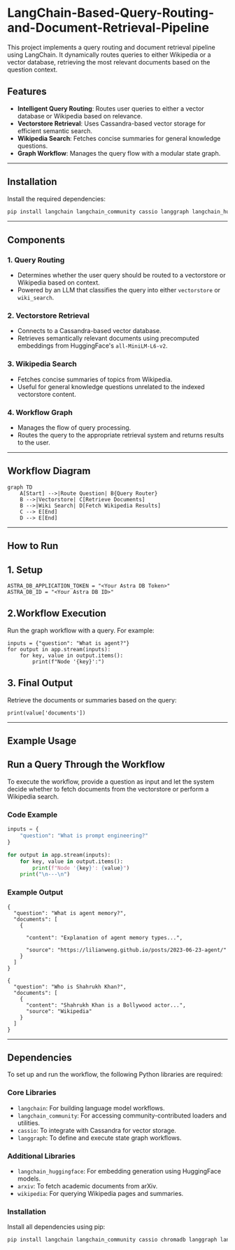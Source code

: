 # LangChain-Based-Query-Routing-and-Document-Retrieval-Pipeline
This project implements a query routing and document retrieval pipeline using LangChain. It dynamically routes queries to either Wikipedia or a vector database, retrieving the most relevant documents based on the question context.

## Features

- **Intelligent Query Routing**: Routes user queries to either a vector database or Wikipedia based on relevance.
- **Vectorstore Retrieval**: Uses Cassandra-based vector storage for efficient semantic search.
- **Wikipedia Search**: Fetches concise summaries for general knowledge questions.
- **Graph Workflow**: Manages the query flow with a modular state graph.

---

## Installation

Install the required dependencies:

```bash
pip install langchain langchain_community cassio langgraph langchain_huggingface arxiv wikipedia
```
---
## Components

### 1. Query Routing
- Determines whether the user query should be routed to a vectorstore or Wikipedia based on context.
- Powered by an LLM that classifies the query into either `vectorstore` or `wiki_search`.

### 2. Vectorstore Retrieval
- Connects to a Cassandra-based vector database.
- Retrieves semantically relevant documents using precomputed embeddings from HuggingFace's `all-MiniLM-L6-v2`.

### 3. Wikipedia Search
- Fetches concise summaries of topics from Wikipedia.
- Useful for general knowledge questions unrelated to the indexed vectorstore content.

### 4. Workflow Graph
- Manages the flow of query processing.
- Routes the query to the appropriate retrieval system and returns results to the user.

---

## Workflow Diagram

```mermaid
graph TD
    A[Start] -->|Route Question| B{Query Router}
    B -->|Vectorstore| C[Retrieve Documents]
    B -->|Wiki Search| D[Fetch Wikipedia Results]
    C --> E[End]
    D --> E[End]
```
---
## How to Run

## 1. Setup

```
ASTRA_DB_APPLICATION_TOKEN = "<Your Astra DB Token>"
ASTRA_DB_ID = "<Your Astra DB ID>"
```
## 2.Workflow Execution

Run the graph workflow with a query. For example:

```
inputs = {"question": "What is agent?"}
for output in app.stream(inputs):
    for key, value in output.items():
        print(f"Node '{key}':")
```

## 3. Final Output

Retrieve the documents or summaries based on the query:
```
print(value['documents'])
```
---
## Example Usage

## Run a Query Through the Workflow
To execute the workflow, provide a question as input and let the system decide whether to fetch documents from the vectorstore or perform a Wikipedia search.

### Code Example
```python
inputs = {
    "question": "What is prompt engineering?"
}

for output in app.stream(inputs):
    for key, value in output.items():
        print(f"Node '{key}': {value}")
    print("\n---\n")
```
### Example Output
```
{
  "question": "What is agent memory?",
  "documents": [
    {
      
      "content": "Explanation of agent memory types...",
      
      "source": "https://lilianweng.github.io/posts/2023-06-23-agent/"
    }
  ]
}
```
```
{
  "question": "Who is Shahrukh Khan?",
  "documents": [
    {
      "content": "Shahrukh Khan is a Bollywood actor...",
      "source": "Wikipedia"
    }
  ]
}
```

---

## Dependencies

To set up and run the workflow, the following Python libraries are required:

### Core Libraries
- `langchain`: For building language model workflows.
- `langchain_community`: For accessing community-contributed loaders and utilities.
- `cassio`: To integrate with Cassandra for vector storage.
- `langgraph`: To define and execute state graph workflows.

### Additional Libraries
- `langchain_huggingface`: For embedding generation using HuggingFace models.
- `arxiv`: To fetch academic documents from arXiv.
- `wikipedia`: For querying Wikipedia pages and summaries.

### Installation
Install all dependencies using pip:
```bash
pip install langchain langchain_community cassio chromadb langgraph langchain_huggingface arxiv wikipedia
```

